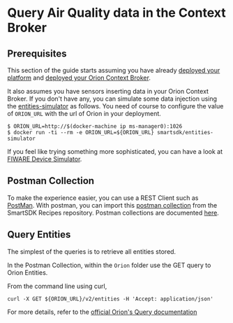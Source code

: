# Query Air Quality data in the Context Broker

## Prerequisites

This section of the guide starts assuming you have already [deployed your platform](../platform/swarmcluster.md)
and [deployed your Orion Context Broker](../platform/deployservices.md).

It also assumes you have sensors inserting data in your Orion Context Broker.
If you don't have any, you can simulate some data injection using the [entities-simulator](https://github.com/smartsdk/entities-simulator)
as follows. You need of course to configure the value of `ORION_URL` with the
url of Orion in your deployment.

```
$ ORION_URL=http://$(docker-machine ip ms-manager0):1026
$ docker run -ti --rm -e ORION_URL=${ORION_URL} smartsdk/entities-simulator
```

If you feel like trying something more sophisticated, you can have a look at
[FIWARE Device Simulator](https://fiware-device-simulator.readthedocs.io).

## Postman Collection

To make the experience easier, you can use a REST Client such as [PostMan](https://www.getpostman.com/).
With postman, you can import this [postman collection](https://github.com/smartsdk/smartsdk-recipes/blob/master/recipes/tools/postman_collection.json)
from the SmartSDK Recipes repository. Postman collections are documented [here](https://www.getpostman.com/docs/v6/postman/collections/intro_to_collections).

## Query Entities

The simplest of the queries is to retrieve all entities stored.

In the Postman Collection, within the `Orion` folder use the GET query to Orion
Entities.

From the command line using curl,

```
curl -X GET ${ORION_URL}/v2/entities -H 'Accept: application/json'
```

For more details, refer to the [official Orion's Query documentation](http://fiware-orion.readthedocs.io/en/latest/user/walkthrough_apiv2/index.html#query-entity)
